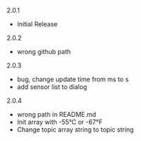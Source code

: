 2.0.1
- Initial Release

2.0.2
- wrong github path

2.0.3
- bug, change update time from ms to s
- add sensor list to dialog

2.0.4
- wrong path in README.md
- Init array with -55°C or -67°F
- Change topic array string to topic string